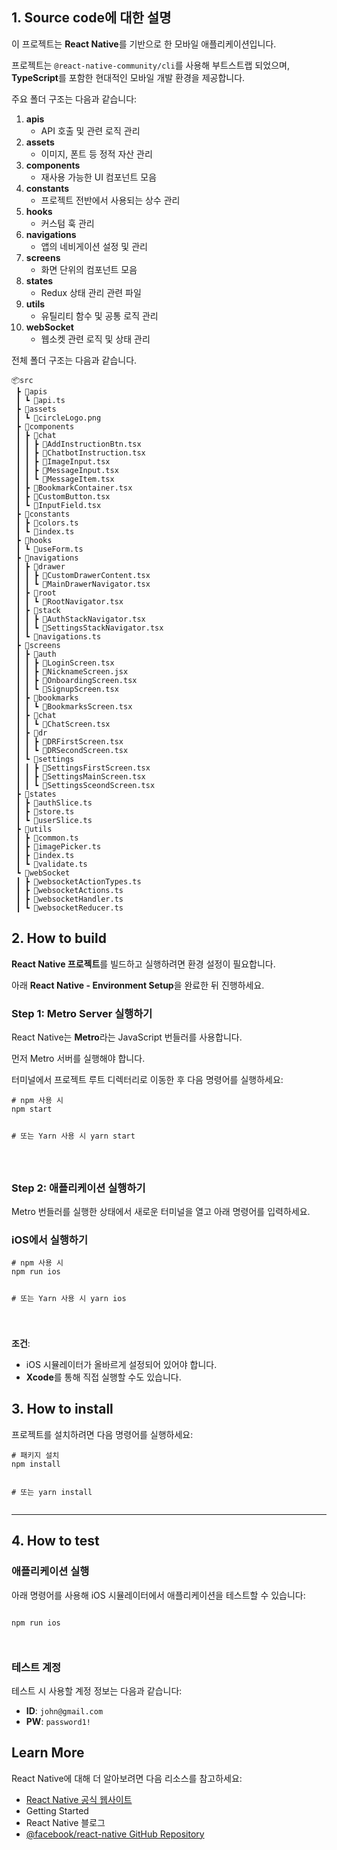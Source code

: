 <h2 class="code-line" data-line-start=0 data-line-end=1 ><a id="1_Source_code___0"></a>1. Source code에 대한 설명</h2>
<p class="has-line-data" data-line-start="2" data-line-end="3">이 프로젝트는 <strong>React Native</strong>를 기반으로 한 모바일 애플리케이션입니다.</p>
<p class="has-line-data" data-line-start="4" data-line-end="5">프로젝트는 <code>@react-native-community/cli</code>를 사용해 부트스트랩 되었으며, <strong>TypeScript</strong>를 포함한 현대적인 모바일 개발 환경을 제공합니다.</p>
<p class="has-line-data" data-line-start="6" data-line-end="7">주요 폴더 구조는 다음과 같습니다:</p>
<ol>
<li class="has-line-data" data-line-start="8" data-line-end="10"><strong>apis</strong>
<ul>
<li class="has-line-data" data-line-start="9" data-line-end="10">API 호출 및 관련 로직 관리</li>
</ul>
</li>
<li class="has-line-data" data-line-start="10" data-line-end="12"><strong>assets</strong>
<ul>
<li class="has-line-data" data-line-start="11" data-line-end="12">이미지, 폰트 등 정적 자산 관리</li>
</ul>
</li>
<li class="has-line-data" data-line-start="12" data-line-end="14"><strong>components</strong>
<ul>
<li class="has-line-data" data-line-start="13" data-line-end="14">재사용 가능한 UI 컴포넌트 모음</li>
</ul>
</li>
<li class="has-line-data" data-line-start="14" data-line-end="16"><strong>constants</strong>
<ul>
<li class="has-line-data" data-line-start="15" data-line-end="16">프로젝트 전반에서 사용되는 상수 관리</li>
</ul>
</li>
<li class="has-line-data" data-line-start="16" data-line-end="18"><strong>hooks</strong>
<ul>
<li class="has-line-data" data-line-start="17" data-line-end="18">커스텀 훅 관리</li>
</ul>
</li>
<li class="has-line-data" data-line-start="18" data-line-end="20"><strong>navigations</strong>
<ul>
<li class="has-line-data" data-line-start="19" data-line-end="20">앱의 네비게이션 설정 및 관리</li>
</ul>
</li>
<li class="has-line-data" data-line-start="20" data-line-end="22"><strong>screens</strong>
<ul>
<li class="has-line-data" data-line-start="21" data-line-end="22">화면 단위의 컴포넌트 모음</li>
</ul>
</li>
<li class="has-line-data" data-line-start="22" data-line-end="24"><strong>states</strong>
<ul>
<li class="has-line-data" data-line-start="23" data-line-end="24">Redux 상태 관리 관련 파일</li>
</ul>
</li>
<li class="has-line-data" data-line-start="24" data-line-end="26"><strong>utils</strong>
<ul>
<li class="has-line-data" data-line-start="25" data-line-end="26">유틸리티 함수 및 공통 로직 관리</li>
</ul>
</li>
<li class="has-line-data" data-line-start="26" data-line-end="29"><strong>webSocket</strong>
<ul>
<li class="has-line-data" data-line-start="27" data-line-end="29">웹소켓 관련 로직 및 상태 관리</li>
</ul>
</li>
</ol>
<p class="has-line-data" data-line-start="29" data-line-end="30">전체 폴더 구조는 다음과 같습니다.</p>
<pre><code class="has-line-data" data-line-start="32" data-line-end="94">📦src
 ┣ 📂apis
 ┃ ┗ 📜api.ts
 ┣ 📂assets
 ┃ ┗ 📜circleLogo.png
 ┣ 📂components
 ┃ ┣ 📂chat
 ┃ ┃ ┣ 📜AddInstructionBtn.tsx
 ┃ ┃ ┣ 📜ChatbotInstruction.tsx
 ┃ ┃ ┣ 📜ImageInput.tsx
 ┃ ┃ ┣ 📜MessageInput.tsx
 ┃ ┃ ┗ 📜MessageItem.tsx
 ┃ ┣ 📜BookmarkContainer.tsx
 ┃ ┣ 📜CustomButton.tsx
 ┃ ┗ 📜InputField.tsx
 ┣ 📂constants
 ┃ ┣ 📜colors.ts
 ┃ ┗ 📜index.ts
 ┣ 📂hooks
 ┃ ┗ 📜useForm.ts
 ┣ 📂navigations
 ┃ ┣ 📂drawer
 ┃ ┃ ┣ 📜CustomDrawerContent.tsx
 ┃ ┃ ┗ 📜MainDrawerNavigator.tsx
 ┃ ┣ 📂root
 ┃ ┃ ┗ 📜RootNavigator.tsx
 ┃ ┣ 📂stack
 ┃ ┃ ┣ 📜AuthStackNavigator.tsx
 ┃ ┃ ┗ 📜SettingsStackNavigator.tsx
 ┃ ┗ 📜navigations.ts
 ┣ 📂screens
 ┃ ┣ 📂auth
 ┃ ┃ ┣ 📜LoginScreen.tsx
 ┃ ┃ ┣ 📜NicknameScreen.jsx
 ┃ ┃ ┣ 📜OnboardingScreen.tsx
 ┃ ┃ ┗ 📜SignupScreen.tsx
 ┃ ┣ 📂bookmarks
 ┃ ┃ ┗ 📜BookmarksScreen.tsx
 ┃ ┣ 📂chat
 ┃ ┃ ┗ 📜ChatScreen.tsx
 ┃ ┣ 📂dr
 ┃ ┃ ┣ 📜DRFirstScreen.tsx
 ┃ ┃ ┗ 📜DRSecondScreen.tsx
 ┃ ┗ 📂settings
 ┃ ┃ ┣ 📜SettingsFirstScreen.tsx
 ┃ ┃ ┣ 📜SettingsMainScreen.tsx
 ┃ ┃ ┗ 📜SettingsSceondScreen.tsx
 ┣ 📂states
 ┃ ┣ 📜authSlice.ts
 ┃ ┣ 📜store.ts
 ┃ ┗ 📜userSlice.ts
 ┣ 📂utils
 ┃ ┣ 📜common.ts
 ┃ ┣ 📜imagePicker.ts
 ┃ ┣ 📜index.ts
 ┃ ┗ 📜validate.ts
 ┗ 📂webSocket
 ┃ ┣ 📜websocketActionTypes.ts
 ┃ ┣ 📜websocketActions.ts
 ┃ ┣ 📜websocketHandler.ts
 ┃ ┗ 📜websocketReducer.ts
</code></pre>
<h2 class="code-line" data-line-start=95 data-line-end=96 ><a id="2_How_to_build_95"></a>2. How to build</h2>
<p class="has-line-data" data-line-start="97" data-line-end="98"><strong>React Native 프로젝트</strong>를 빌드하고 실행하려면 환경 설정이 필요합니다.</p>
<p class="has-line-data" data-line-start="99" data-line-end="100">아래 <strong>React Native - Environment Setup</strong>을 완료한 뒤 진행하세요.</p>
<h3 class="code-line" data-line-start=101 data-line-end=102 ><a id="Step_1_Metro_Server__101"></a>Step 1: Metro Server 실행하기</h3>
<p class="has-line-data" data-line-start="103" data-line-end="104">React Native는 <strong>Metro</strong>라는 JavaScript 번들러를 사용합니다.</p>
<p class="has-line-data" data-line-start="105" data-line-end="106">먼저 Metro 서버를 실행해야 합니다.</p>
<p class="has-line-data" data-line-start="107" data-line-end="108">터미널에서 프로젝트 루트 디렉터리로 이동한 후 다음 명령어를 실행하세요:</p>
<pre><code class="has-line-data" data-line-start="110" data-line-end="117" class="language-bash"><span class="hljs-comment"># npm 사용 시</span>
npm start

<span class="hljs-comment"># 또는 Yarn 사용 시</span>
yarn start

</code></pre>
<h3 class="code-line" data-line-start=118 data-line-end=119 ><a id="Step_2___118"></a>Step 2: 애플리케이션 실행하기</h3>
<p class="has-line-data" data-line-start="120" data-line-end="121">Metro 번들러를 실행한 상태에서 새로운 터미널을 열고 아래 명령어를 입력하세요.</p>
<h3 class="code-line" data-line-start=122 data-line-end=123 ><a id="iOS__122"></a>iOS에서 실행하기</h3>
<pre><code class="has-line-data" data-line-start="125" data-line-end="132" class="language-bash"><span class="hljs-comment"># npm 사용 시</span>
npm run ios

<span class="hljs-comment"># 또는 Yarn 사용 시</span>
yarn ios

</code></pre>
<p class="has-line-data" data-line-start="133" data-line-end="134"><strong>조건</strong>:</p>
<ul>
<li class="has-line-data" data-line-start="135" data-line-end="136">iOS 시뮬레이터가 올바르게 설정되어 있어야 합니다.</li>
<li class="has-line-data" data-line-start="136" data-line-end="138"><strong>Xcode</strong>를 통해 직접 실행할 수도 있습니다.</li>
</ul>
<h2 class="code-line" data-line-start=138 data-line-end=139 ><a id="3_How_to_install_138"></a>3. How to install</h2>
<p class="has-line-data" data-line-start="140" data-line-end="141">프로젝트를 설치하려면 다음 명령어를 실행하세요:</p>
<pre><code class="has-line-data" data-line-start="143" data-line-end="149" class="language-bash"><span class="hljs-comment"># 패키지 설치</span>
npm install

<span class="hljs-comment"># 또는</span>
yarn install
</code></pre>
<hr>
<h2 class="code-line" data-line-start=152 data-line-end=153 ><a id="4_How_to_test_152"></a>4. How to test</h2>
<h3 class="code-line" data-line-start=154 data-line-end=155 ><a id="__154"></a><strong>애플리케이션 실행</strong></h3>
<p class="has-line-data" data-line-start="156" data-line-end="157">아래 명령어를 사용해 iOS 시뮬레이터에서 애플리케이션을 테스트할 수 있습니다:</p>
<pre><code class="has-line-data" data-line-start="159" data-line-end="163" class="language-bash">
npm run ios

</code></pre>
<h3 class="code-line" data-line-start=164 data-line-end=165 ><a id="__164"></a><strong>테스트 계정</strong></h3>
<p class="has-line-data" data-line-start="166" data-line-end="167">테스트 시 사용할 계정 정보는 다음과 같습니다:</p>
<ul>
<li class="has-line-data" data-line-start="168" data-line-end="169"><strong>ID</strong>: <code>john@gmail.com</code></li>
<li class="has-line-data" data-line-start="169" data-line-end="171"><strong>PW</strong>: <code>password1!</code></li>
</ul>
<h2 class="code-line" data-line-start=171 data-line-end=172 ><a id="Learn_More_171"></a>Learn More</h2>
<p class="has-line-data" data-line-start="173" data-line-end="174">React Native에 대해 더 알아보려면 다음 리소스를 참고하세요:</p>
<ul>
<li class="has-line-data" data-line-start="175" data-line-end="176"><a href="https://reactnative.dev/">React Native 공식 웹사이트</a></li>
<li class="has-line-data" data-line-start="176" data-line-end="177">Getting Started</li>
<li class="has-line-data" data-line-start="177" data-line-end="178">React Native 블로그</li>
<li class="has-line-data" data-line-start="178" data-line-end="179"><a href="https://github.com/facebook/react-native">@facebook/react-native GitHub Repository</a></li>
</ul>

